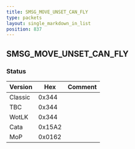```yaml
---
title: SMSG_MOVE_UNSET_CAN_FLY
type: packets
layout: single_markdown_in_list
position: 837
---
```


## SMSG_MOVE_UNSET_CAN_FLY

### Status

Version    | Hex        | Comment
---------- | ---------- | ---------- 
Classic    | 0x344      | 
TBC        | 0x344      | 
WotLK      | 0x344      | 
Cata       | 0x15A2     | 
MoP        | 0x0162     | 